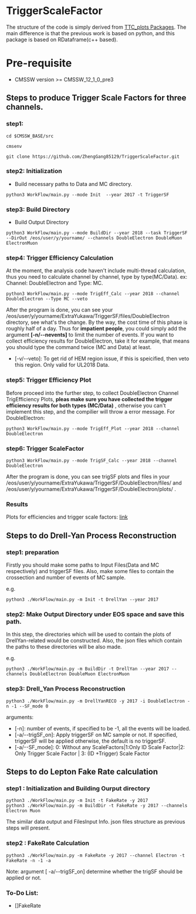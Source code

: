 # TriggerScaleFactor

The structure of the code is simply derived from [TTC_plots Packages](https://github.com/menglu21/TTC_plots.git).
The main difference is that the previous work is based on python, and this package is based on RDataframe(c++ based).

# Pre-requisite
- CMSSW version >= CMSSW_12_1_0_pre3

## Steps to produce Trigger Scale Factors for three channels.



### step1: 
```
cd $CMSSW_BASE/src

cmsenv

git clone https://github.com/ZhengGang85129/TriggerScaleFactor.git
```

### step2: Initialization

- Build necessary paths to Data and MC directory.
```
python3 WorkFlow/main.py --mode Init  --year 2017 -t TriggerSF
```
### step3: Build Directory

- Build Output Directory
```
python3 WorkFlow/main.py --mode BuildDir --year 2018 --task TriggerSF --DirOut /eos/user/y/yourname/ --channels DoubleElectron DoubleMuon ElectronMuon
```
### step4: Trigger Efficiency Calculation

At the moment, the analysis code haven't include multi-thread calculation, thus you need to calculate channel by channel, type by type(MC/Data).
ex: Channel: DoubleElectron and Type: MC.
```
python3 WorkFlow/main.py --mode TrigEff_Calc --year 2018 --channel DoubleElectron --Type MC --veto
```
After the program is done, you can see your /eos/user/y/yourname/ExtraYukawa/TriggerSF/files/DoubleElectron directory, see what's the change.
By the way, the cost time of this phase is roughly half of a day. Thus for **impatient people**, you could simply add the argument **[-n/--nevents]**
 to limit the number of events. If you want to collect efficiency results for DoubleElectron, take it for example, that means you should type the command twice (MC and Data) at least.
 - [-v/--veto]: To get rid of HEM region issue, if this is speicified, then veto this region. Only valid for UL2018 Data.

### step5: Trigger Efficiency Plot

Before proceed into the further step, to collect DoubleElectron Channel TrigEfficiency Plots, **pleas make sure you have collected the trigger efficiency results for both types (MC/Data)** , otherwise you can't implement this step, and the compilier will throw a error message.
For DoubleElectron:

```
python3 WorkFlow/main.py --mode TrigEff_Plot --year 2018 --channel DoubleElectron
```

### step6: Trigger ScaleFactor 

```
python3 WorkFlow/main.py --mode TrigSF_Calc --year 2018 --channel DoubleElectron
```

After the program is done, you can see trigSF plots and files in your /eos/user/y/yourname/ExtraYukawa/TriggerSF/DoubleElectron/files/ and /eos/user/y/yourname/ExtraYukawa/TriggerSF/DoubleElectron/plots/ .
### Results

Plots for efficiencies and trigger scale factors: [link](https://cernbox.cern.ch/index.php/s/C2DsnT2SjqiApBL)


## Steps to do Drell-Yan Process Reconstruction

### step1: preparation
Firstly you should make some paths to Input Files(Data and MC respectively) and triggerSF files.
Also, make some files to contain the crossection and number of events of MC sample.

e.g.
```
python3 ./WorkFlow/main.py -m Init -t DrellYan --year 2017 
```
### step2: Make Output Directory under EOS space and save this path.

In this step, the directories which will be used to contain the plots of DrellYan-related would be constructed.
Also, the json files which contain the paths to these directories will be also made.

e.g.
```
python3 ./WorkFlow/main.py -m BuildDir -t DrellYan --year 2017 --channels DoubleElectron DoubleMuon ElectronMuon 
```
### step3: Drell_Yan Process Reconstruction

```
python3 ./WorkFlow/main.py -m DrellYanRECO -y 2017 -i DoubleElectron -n -1 --SF_mode 0
```
 arguments: 
 - [-n]: number of events, if specified to be -1, all the events will be loaded.
 - [-a/--trigSF_on]: Apply triggerSF on MC sample or not. If specified, triggerSF will be applied otherwise, the default is no triggerSF.
 - [-a/--SF_mode]: 0: Without any ScaleFactors|1:Only ID Scale Factor|2: Only Trigger Scale Factor | 3: (ID +Trigger) Scale Factor

## Steps to do Lepton Fake Rate calculation
### step1 : Initialization and Building Ourput directory

```
python3 ./WorkFlow/main.py -m Init -t FakeRate -y 2017
python3 ./WorkFlow/main.py -m BuildDir -t FakeRate -y 2017 --channels Electron Muon 
```

The similar data output and FilesInput Info. json files structure as previous steps will present.

### step2 : FakeRate Calculation

```
python3 ./WorkFlow/main.py -m FakeRate -y 2017 --channel Electron -t FakeRate -n -1 -a
```
Note:
argument [ -a/--trigSF_on] determine whether the trigSF should be applied or not.

### To-Do List:
- []FakeRate 

